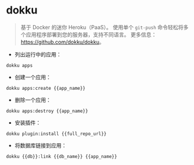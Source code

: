 # dokku

> 基于 Docker 的迷你 Heroku（PaaS）。
> 使用单个 `git-push` 命令轻松将多个应用程序部署到您的服务器，支持不同语言。
> 更多信息：<https://github.com/dokku/dokku>。

- 列出运行中的应用：

`dokku apps`

- 创建一个应用：

`dokku apps:create {{app_name}}`

- 删除一个应用：

`dokku apps:destroy {{app_name}}`

- 安装插件：

`dokku plugin:install {{full_repo_url}}`

- 将数据库链接到应用：

`dokku {{db}}:link {{db_name}} {{app_name}}`